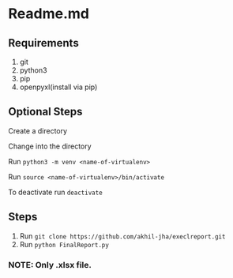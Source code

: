 # Readme.md

## Requirements
1. git
2. python3
3. pip
4. openpyxl(install via pip)
## Optional Steps

  Create a directory
  
  Change into the directory
  
  Run `python3 -m venv <name-of-virtualenv>`
  
  Run `source <name-of-virtualenv>/bin/activate`
  
  To deactivate run `deactivate`

## Steps  
1. Run `git clone https://github.com/akhil-jha/execlreport.git`
2. Run `python FinalReport.py`

### NOTE: Only .xlsx file. 
